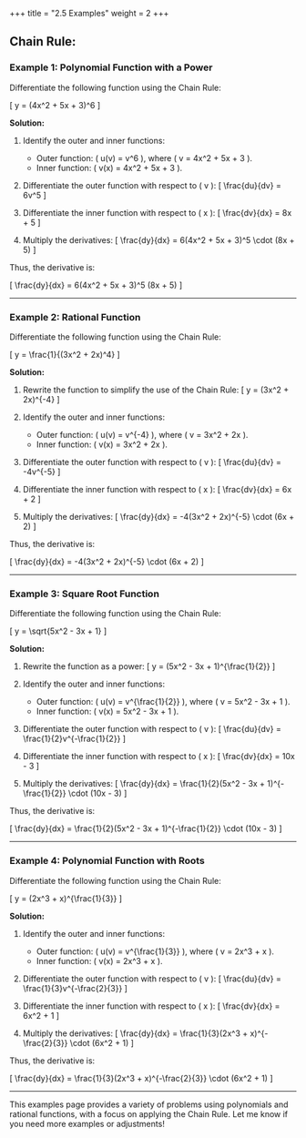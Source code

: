 +++
title = "2.5 Examples"
weight = 2
+++

## Chain Rule:

### Example 1: Polynomial Function with a Power

Differentiate the following function using the Chain Rule:

\[
y = (4x^2 + 5x + 3)^6
\]

**Solution:**

1. Identify the outer and inner functions:
   - Outer function: \( u(v) = v^6 \), where \( v = 4x^2 + 5x + 3 \).
   - Inner function: \( v(x) = 4x^2 + 5x + 3 \).

2. Differentiate the outer function with respect to \( v \):
   \[
   \frac{du}{dv} = 6v^5
   \]

3. Differentiate the inner function with respect to \( x \):
   \[
   \frac{dv}{dx} = 8x + 5
   \]

4. Multiply the derivatives:
   \[
   \frac{dy}{dx} = 6(4x^2 + 5x + 3)^5 \cdot (8x + 5)
   \]

Thus, the derivative is:

\[
\frac{dy}{dx} = 6(4x^2 + 5x + 3)^5 (8x + 5)
\]

---

### Example 2: Rational Function

Differentiate the following function using the Chain Rule:

\[
y = \frac{1}{(3x^2 + 2x)^4}
\]

**Solution:**

1. Rewrite the function to simplify the use of the Chain Rule:
   \[
   y = (3x^2 + 2x)^{-4}
   \]

2. Identify the outer and inner functions:
   - Outer function: \( u(v) = v^{-4} \), where \( v = 3x^2 + 2x \).
   - Inner function: \( v(x) = 3x^2 + 2x \).

3. Differentiate the outer function with respect to \( v \):
   \[
   \frac{du}{dv} = -4v^{-5}
   \]

4. Differentiate the inner function with respect to \( x \):
   \[
   \frac{dv}{dx} = 6x + 2
   \]

5. Multiply the derivatives:
   \[
   \frac{dy}{dx} = -4(3x^2 + 2x)^{-5} \cdot (6x + 2)
   \]

Thus, the derivative is:

\[
\frac{dy}{dx} = -4(3x^2 + 2x)^{-5} \cdot (6x + 2)
\]

---

### Example 3: Square Root Function

Differentiate the following function using the Chain Rule:

\[
y = \sqrt{5x^2 - 3x + 1}
\]

**Solution:**

1. Rewrite the function as a power:
   \[
   y = (5x^2 - 3x + 1)^{\frac{1}{2}}
   \]

2. Identify the outer and inner functions:
   - Outer function: \( u(v) = v^{\frac{1}{2}} \), where \( v = 5x^2 - 3x + 1 \).
   - Inner function: \( v(x) = 5x^2 - 3x + 1 \).

3. Differentiate the outer function with respect to \( v \):
   \[
   \frac{du}{dv} = \frac{1}{2}v^{-\frac{1}{2}}
   \]

4. Differentiate the inner function with respect to \( x \):
   \[
   \frac{dv}{dx} = 10x - 3
   \]

5. Multiply the derivatives:
   \[
   \frac{dy}{dx} = \frac{1}{2}(5x^2 - 3x + 1)^{-\frac{1}{2}} \cdot (10x - 3)
   \]

Thus, the derivative is:

\[
\frac{dy}{dx} = \frac{1}{2}(5x^2 - 3x + 1)^{-\frac{1}{2}} \cdot (10x - 3)
\]

---

### Example 4: Polynomial Function with Roots

Differentiate the following function using the Chain Rule:

\[
y = (2x^3 + x)^{\frac{1}{3}}
\]

**Solution:**

1. Identify the outer and inner functions:
   - Outer function: \( u(v) = v^{\frac{1}{3}} \), where \( v = 2x^3 + x \).
   - Inner function: \( v(x) = 2x^3 + x \).

2. Differentiate the outer function with respect to \( v \):
   \[
   \frac{du}{dv} = \frac{1}{3}v^{-\frac{2}{3}}
   \]

3. Differentiate the inner function with respect to \( x \):
   \[
   \frac{dv}{dx} = 6x^2 + 1
   \]

4. Multiply the derivatives:
   \[
   \frac{dy}{dx} = \frac{1}{3}(2x^3 + x)^{-\frac{2}{3}} \cdot (6x^2 + 1)
   \]

Thus, the derivative is:

\[
\frac{dy}{dx} = \frac{1}{3}(2x^3 + x)^{-\frac{2}{3}} \cdot (6x^2 + 1)
\]

---

This examples page provides a variety of problems using polynomials and rational functions, with a focus on applying the Chain Rule. Let me know if you need more examples or adjustments!
